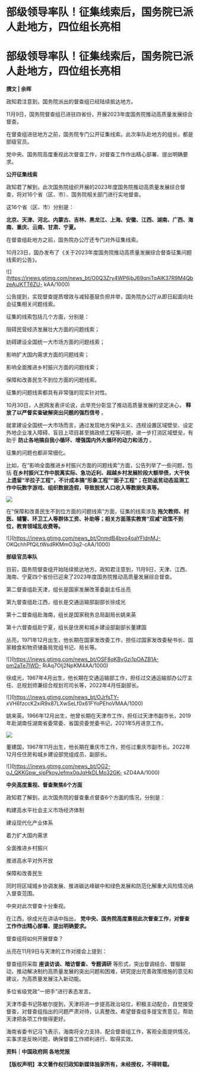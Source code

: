 # 部级领导率队！征集线索后，国务院已派人赴地方，四位组长亮相

# 部级领导率队！征集线索后，国务院已派人赴地方，四位组长亮相

**撰文 | 余晖**

政知君注意到，国务院派出的督查组已经陆续抵达地方。

11月9日，国务院督查组已进驻四省份，开展2023年度国务院推动高质量发展综合督查。

在督查组进驻地方之前，国务院专门公开征集线索。此次率队赴地方的组长，都是部级官员。

党中央、国务院高度重视此次督查工作，对督查工作作出精心部署、提出明确要求。

**公开征集线索**

政知君了解到，此次国务院组织开展的2023年度国务院推动高质量发展综合督查，将对16个省（区、市）、国务院相关部门进行实地督查。

这16个省（区、市）分别是：

**北京、天津、河北、内蒙古、吉林、黑龙江、上海、安徽、江西、湖南、广西、海南、重庆、云南、甘肃、宁夏。**

在督查组赴地方之前，国务院办公厅还专门对外征集线索。

10月23日，国办发布了《关于2023年度国务院推动高质量发展综合督查征集问题线索的公告》。

![](https://inews.gtimg.com/news_bt/O0Q3Zry4WP6jbJ69qniTqAIK37R9M4QbzeAiJKTT6ZU-
kAA/1000)

公告提到，实现督查提质增效与减轻基层负担并举，国务院办公厅从即日起面向社会征集相关问题线索。

征集的线索包括几个方面，分别是：

阻碍民营经济发展壮大方面的问题线索；

妨碍建设全国统一大市场方面的问题线索；

影响扩大国内需求方面的问题线索；

影响全面推进乡村振兴方面的问题线索；

保障和改善民生不到位方面的问题线索。

征集的问题线索都具有非常强的现实针对性。

10月30日，人民网发表评论说，此举充分彰显了推动高质量发展的坚定决心， **释放了以严督实查破解突出问题的强烈信号** 。

就拿建设全国统一大市场而言，通过发现地方保护主义、违规设置区域壁垒、设定外地企业准入障碍、盲目上项目甚至搞政绩工程等问题，进一步打消区域壁垒，有助于
**防止各地搞自我小循环、增强国内外大循环的动力和活力** 。

征集的问题也都非常细化。

比如，在“影响全面推进乡村振兴方面的问题线索”方面，公告列举了一些问题，包括
**在乡村振兴工作中脱离实际、急功近利、超越乡村发展阶段大额举债，大干快上遗留“半拉子工程”，不计成本搞“形象工程”“面子工程”；在防返贫动态监测工作中玩数字游戏、组织数据造假，导致脱贫人口收入等数据失真等。**

![](https://inews.gtimg.com/news_bt/OKQk_Pd4SsMvBNsAU2O68pTdRVc1wN_BeSpNOPeXgqqeYAA/1000)

在“保障和改善民生不到位方面的问题线索”方面，征集的线索涉及
**拖欠教师、村医、辅警、环卫工人等群体工资、补助等；相关方面落实教育“双减”政策不到位，教育领域乱收费等。**

![](https://inews.gtimg.com/news_bt/OnmdB4bvo4oaYFldnMJ-
OKQchhPfQiLtWsdRKMmO3q2-cAA/1000)

**部级官员率队**

目前，国务院督查组开始陆续抵达地方。政知君注意到，11月9日，天津、江西、海南、宁夏四个省份已迎来了2023年度国务院推动高质量发展综合督查。

第二督查组赴天津，组长是国家发展改革委副主任丛亮

第九督查组赴江西，组长是交通运输部副部长徐成光

第十二督查组赴海南，组长是国家税务总局副局长姚来英

第十六督查组赴宁夏，组长是住房和城乡建设部副部长董建国

丛亮，1971年12月出生，他长期在国家发改委工作，担任过国家发改委秘书长、国家粮食和物资储备局党组书记、局长等。

![](https://inews.gtimg.com/news_bt/OSF8qKBvGzi1pOAZB1A-pm2aTe7lWD-
RiAq7Olj2NpKM4AA/1000)

徐成光，1967年4月出生，他长期在交通运输部工作，担任过交通运输部办公厅主任、总规划师兼综合规划司司长等，2022年4月任副部长。

![](https://inews.gtimg.com/news_bt/OJrfsTY-
xVH6fzccK2xiR9x87LXwSeLf0x61FYoPEhoVMAA/1000)

姚来英，1966年12月出生，他曾长期在天津市工作，担任过天津市副市长，2019年赴湖南任湖南省委常委、省国资委党委书记，2021年5月进京工作。

![](https://inews.gtimg.com/news_bt/O9sAmmYxIHpeynGbLeIPtO63hePjaWaRA59zYKzxMlGckAA/1000)

董建国，1967年11月出生，他长期在重庆市工作，担任过重庆市副市长。2022年12月任住房和城乡建设部党组成员、副部长。

![](https://inews.gtimg.com/news_bt/OG2-oJ_QKKGpw_sjpPkoyJefmx0qJqHkDLMo32GK-
sZD4AA/1000)

**中央高度重视、督查聚焦6个方面**

政知君了解到，此次国务院的督查重点督查6个方面的情况，分别是：

构建高水平社会主义市场经济体制

建设现代化产业体系

着力扩大国内需求

全面推进乡村振兴

推进高水平对外开放

保障和改善民生

同时将区域城乡协调发展、推进碳达峰碳中和绿色发展和防范化解重大风险情况纳入督查范围。

中央对此次督查十分重视。

在江西，徐成光在讲话中指出， **党中央、国务院高度重视此次督查工作，对督查工作作出精心部署、提出明确要求。**

督查组将如何开展督查？

丛亮在11月9日与天津的工作对接会上提到：

督查组将采取 **座谈访谈、暗访督查、专题调研**
等形式，突出督调结合、督服联动，推动解决制约高质量发展的突出问题和困难，研究提出完善政策措施的意见和建议，为高质量发展注入新动能。

多位省级党政“一把手”进行表态发言。

天津市委书记陈敏尔提到，天津将进一步提高政治站位，积极主动配合，自觉接受督查，对督查组指出的问题严肃对待，认真整改。希望督查组多提宝贵意见，帮助天津把各项工作做得更好。

海南省委书记冯飞表示，海南将全力支持、配合督查组工作，客观全面提供情况，实事求是反映问题，确保督查工作顺利进行、取得实效。

**资料｜中国政府网 各地党报**

**【版权声明】本文著作权归政知新媒体独家所有，未经授权，不得转载。**

